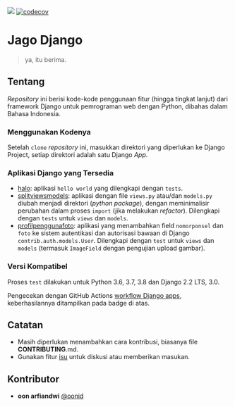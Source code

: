 ![](https://github.com/oonid/jagodjango/workflows/Django%20apps/badge.svg)
[![codecov](https://codecov.io/gh/oonid/jagodjango/branch/master/graph/badge.svg)](https://codecov.io/gh/oonid/jagodjango)

# Jago Django

> ya, itu berima.

## Tentang

_Repository_ ini berisi kode-kode penggunaan fitur (hingga tingkat lanjut) dari framework Django untuk pemrograman web
dengan Python, dibahas dalam Bahasa Indonesia.

### Menggunakan Kodenya

Setelah `clone` _repository_ ini, masukkan direktori yang diperlukan ke Django Project,
setiap direktori adalah satu Django _App_.

### Aplikasi Django yang Tersedia
* [halo](halo/README.md): aplikasi `hello world` yang dilengkapi dengan `tests`.
* [splitviewsmodels](splitviewsmodels/README.md): aplikasi dengan file `views.py` atau/dan `models.py` diubah menjadi 
direktori (_python package_), dengan meminimalisir perubahan dalam proses `import` (jika melakukan _refactor_).
Dilengkapi dengan `tests` untuk `views` dan `models`.
* [profilpenggunafoto](profilpenggunafoto/README.md): aplikasi yang menambahkan field `nomorponsel` dan `foto` ke
sistem autentikasi dan autorisasi bawaan di Django `contrib.auth.models.User`. Dilengkapi dengan `test` untuk `views` dan `models`
(termasuk `ImageField` dengan pengujian upload gambar).

### Versi Kompatibel

Proses `test` dilakukan untuk Python 3.6, 3.7, 3.8 dan Django 2.2 LTS, 3.0.

Pengecekan dengan GitHub Actions [workflow Django apps](https://github.com/oonid/jagodjango/actions?query=workflow%3A%22Django+apps%22), keberhasilannya ditampilkan pada badge di atas.

## Catatan

* Masih diperlukan menambahkan cara kontribusi, biasanya file **CONTRIBUTING**.md.
* Gunakan fitur [isu](https://github.com/oonid/jagodjango/issues) untuk diskusi atau memberikan masukan.

## Kontributor

* **oon arfiandwi** [@oonid](https://github.com/oonid)
